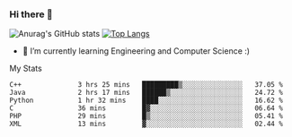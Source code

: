### Hi there 👋

![Anurag's GitHub stats](https://github-readme-stats.vercel.app/api?username=MatteoIorio11&show_icons=true&theme=dark) 
[![Top Langs](https://github-readme-stats.vercel.app/api/top-langs/?username=MatteoIorio11&theme=dark)](https://github.com/MatteoIorio11/github-readme-stats)

- 🌱 I’m currently learning Engineering and Computer Science :)

<!--
**MatteoIorio11/MatteoIorio11** is a ✨ _special_ ✨ repository because its `README.md` (this file) appears on your GitHub profile.

Here are some ideas to get you started:

- 🔭 I’m currently working on ...
- 🌱 I’m currently learning ...
- 👯 I’m looking to collaborate on ...
- 🤔 I’m looking for help with ...
- 💬 Ask me about ...
- 📫 How to reach me: ...
- 😄 Pronouns: ...
- ⚡ Fun fact: ...
-->
My Stats
<!--START_SECTION:waka-->

```text
C++              3 hrs 25 mins   █████████▒░░░░░░░░░░░░░░░   37.05 %
Java             2 hrs 17 mins   ██████▒░░░░░░░░░░░░░░░░░░   24.72 %
Python           1 hr 32 mins    ████░░░░░░░░░░░░░░░░░░░░░   16.62 %
C                36 mins         █▓░░░░░░░░░░░░░░░░░░░░░░░   06.64 %
PHP              29 mins         █▒░░░░░░░░░░░░░░░░░░░░░░░   05.41 %
XML              13 mins         ▓░░░░░░░░░░░░░░░░░░░░░░░░   02.44 %
```

<!--END_SECTION:waka-->
